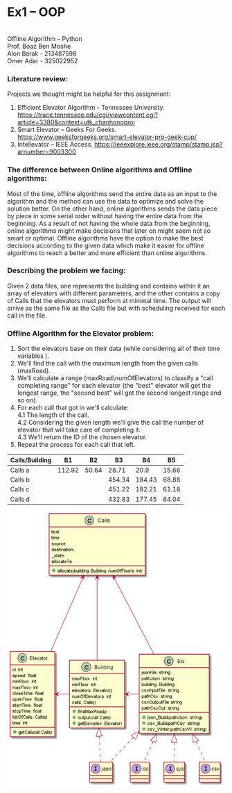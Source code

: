 # Ex1 – OOP
<br>Offline Algorithm – Python
<br>Prof. Boaz Ben Moshe 
<br>Alon Barak - 213487598
<br>Omer Adar - 325022952

### Literature review:
Projects we thought might be helpful for this assignment:
1.	Efficient Elevator Algorithm - Tennessee University. https://trace.tennessee.edu/cgi/viewcontent.cgi?article=3380&context=utk_chanhonoproj
2.	Smart Elevator – Geeks For Geeks. 
https://www.geeksforgeeks.org/smart-elevator-pro-geek-cup/
3.	Intellevator – IEEE Access.
https://ieeexplore.ieee.org/stamp/stamp.jsp?arnumber=9003300

### The difference between Online algorithms and Offline algorithms:
Most of the time, offline algorithms send the entire data as an input to the algorithm and the method can use the data to optimize and solve the solution better. 
On the other hand, online algorithms sends the data piece by piece in some serial order without having the entire data from the beginning.
As a result of not having the whole data from the beginning, online algorithms might make decisions that later on might seem not so smart or optimal. Offline algorithms have the option to make the best decisions according to the given data which make it easier for offline algorithms to reach a better and more efficient than online algorithms.

### Describing the problem we facing:
Given 2 data files, one represents the building and contains within it an array of elevators with different parameters, and the other contains a copy of Calls that the elevators must perform at minimal time.
The output will arrive as the same file as the Calls file but with scheduling received for each call in the file.



### Offline Algorithm for the Elevator problem:
1.	Sort the elevators base on their data (while considering all of their time variables ).
2.	We'll find the call with the maximum length from the given calls (maxRoad).
3.	We'll calculate a range (maxRoad\numOfElevators) to classify a "call completing range" for each elevator (the "best" elevator will get the longest range, the "second best" will get the second longest range and so on).
4.	For each call that got in we'll calculate:
<br>4.1	The length of the call.
<br>4.2	Considering the given length we'll give the call the number of elevator that will take care of completing it.
<br>4.3	We'll return the ID of the chosen elevator.
5.	Repeat the process for each call that left.

|Calls/Building|B1     |B2        |B3      |B4      |B5      |
|--------------|--------|----------|--------|--------|--------|
| Calls a      |112.92  | 50.64    | 28.71  |20.9    |15.66   |
| Calls b      |        |          | 454.34 |184.43  |68.88   |
| Calls c      |        |          | 451.22 |182.21  |61.18   |
| Calls d      |        |          | 432.83 |177.45  |64.04   |




![img_2.png](img_2.png)

